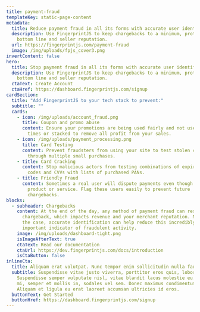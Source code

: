 ```yaml
---
title: payment-fraud
templateKey: static-page-content
metadata:
  title: Reduce payment fraud in all its forms with accurate user identification
  description: Use FingerprintJS to keep chargebacks to a minimum, protecting your
    bottom line and seller reputation.
  url: https://fingerprintjs.com/payment-fraud
  image: /img/uploads/fpjs_cover3.png
invertContent: false
hero:
  title: Stop payment fraud in all its forms with accurate user identification
  description: Use FingerprintJS to keep chargebacks to a minimum, protecting your
    bottom line and seller reputation.
  ctaText: Create Account
  ctaHref: https://dashboard.fingerprintjs.com/signup
cardSection:
  title: "Add FingerprintJS to your tech stack to prevent:"
  subtitle: ""
  cards:
    - icon: /img/uploads/account_fraud.png
      title: Coupon and promo abuse
      content: Ensure your promotions are being used fairly and not used multiple
        times or stacked to remove all profit from your sales.
    - icon: /img/uploads/payment_processing.png
      title: Card Testing
      content: Prevent fraudsters from using your site to test stolen credit cards
        through multiple small purchases.
    - title: Card Cracking
      content: Stop malicious actors from testing combinations of expiry dates, postal
        codes and CVVs with lists of purchased PANs.
    - title: Friendly Fraud
      content: Sometimes a real user will dispute payments even though they received a
        product or service. Flag these users easily to prevent future
        chargebacks.
blocks:
  - subheader: Chargebacks
    content: At the end of the day, any method of payment fraud can result in a
      chargeback, which impacts revenue and your merchant reputation. No matter
      the case, accurate identification can help reduce this incredibly
      important indicator of fraudulent activity.
    image: /img/uploads/dashboard-tight.png
    isImageAfterText: true
    ctaText: Read our documentation
    ctaUrl: https://dev.fingerprintjs.com/docs/introduction
    isCtaButton: false
inlineCta:
  title: Aliquam erat volutpat. Nunc tempor enim sollicitudin nulla faucibus mattis.
  subtitle: Suspendisse vitae justo viverra, porttitor eros quis, lobortis libero.
    Suspendisse semper vulputate nisl, vitae blandit lacus molestie eu. Ut elit
    mi, semper et mollis in, sodales vel sem. Donec maximus condimentum sodales.
    Aliquam et ligula eu erat laoreet accumsan ultricies id eros.
  buttonText: Get Started
  buttonHref: https://dashboard.fingerprintjs.com/signup
---
```

